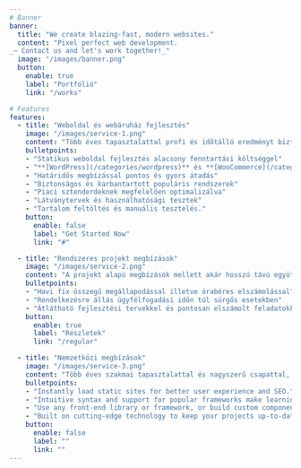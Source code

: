 ```yaml
---
# Banner
banner:
  title: "We create blazing-fast, modern websites."
  content: "Pixel perfect web development.
_— Contact us and let's work together!_"
  image: "/images/banner.png"
  button:
    enable: true
    label: "Portfólió"
    link: "/works"

# Features
features:
  - title: "Weboldal és webáruház fejlesztés"
    image: "/images/service-1.png"
    content: "Több éves tapasztalattal profi és időtálló eredményt biztosítunk. Modern módszerek és alapos piaci ismeretek alapján sokszorozzuk meg az értékesítést és ügyfélbázist."
    bulletpoints:
    - "Statikus weboldal fejlesztés alacsony fenntartási költséggel"
    - "**[WordPress](/categories/wordpress)** és **[WooCommerce](/categories/woocommerce)** weboldalak"
    - "Határidős megbízással pontos és gyors átadás"
    - "Biztonságos és karbantartott populáris rendszerek"
    - "Piaci sztenderdeknek megfelelően optimalizálva"
    - "Látványtervek és használhatósági tesztek"
    - "Tartalom feltöltés és manuális tesztelés."
    button:
      enable: false
      label: "Get Started Now"
      link: "#"

  - title: "Rendszeres projekt megbízások"
    image: "/images/service-2.png"
    content: "A projekt alapú megbízások mellett akár hosszú távú együttműködés keretében vállaljuk nagy volumenű weboldalak fejlesztését és üzemeltetését."
    bulletpoints:
    - "Havi fix összegű megállapodással illetve órabéres elszámolással"
    - "Rendelkezésre állás ügyfélfogadási időn túl sürgős esetekben"
    - "Átlátható fejlesztési tervekkel és pontosan elszámolt feladatokkal"
    button:
      enable: true
      label: "Részletek"
      link: "/regular"

  - title: "Nemzetközi megbízások"
    image: "/images/service-3.png"
    content: "Több éves szakmai tapasztalattal és nagyszerű csapattal, a nemzetközi piacon is kipróbált tudással vállaljuk itthoni és külföldi megbízásainkat."
    bulletpoints:
    - "Instantly load static sites for better user experience and SEO."
    - "Intuitive syntax and support for popular frameworks make learning and using Astro a breeze."
    - "Use any front-end library or framework, or build custom components, for any project size."
    - "Built on cutting-edge technology to keep your projects up-to-date with the latest web standards."
    button:
      enable: false
      label: ""
      link: ""
---
```

